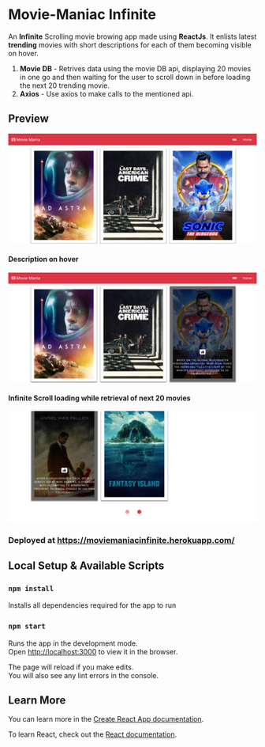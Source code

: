 Movie-Maniac Infinite
==========================
An **Infinite** Scrolling movie browing app made using **ReactJs**. It enlists latest **trending** movies with short descriptions for each of them becoming visible on hover.
1. **Movie DB** - Retrives data using the movie DB api, displaying 20 movies in one go and then waiting for the user to scroll down in before loading the next 20 trending movie.
2. **Axios** - Use axios to make calls to the mentioned api.

## Preview 

![Preview 1](https://github.com/Yajassardana/MovieManiacInfinite/blob/master/src/Screenshot%20(37).png)
#### Description on hover

![Preview 2](https://github.com/Yajassardana/MovieManiacInfinite/blob/master/src/Screenshot%20(36).png)
#### Infinite Scroll loading while retrieval of next 20 movies

![Preview 3](https://github.com/Yajassardana/MovieManiacInfinite/blob/master/src/Screenshot%20(39).png)

### Deployed at https://moviemaniacinfinite.herokuapp.com/
## Local Setup & Available Scripts
### `npm install`
Installs all dependencies required for the app to run

### `npm start`

Runs the app in the development mode.<br />
Open [http://localhost:3000](http://localhost:3000) to view it in the browser.

The page will reload if you make edits.<br />
You will also see any lint errors in the console.

## Learn More

You can learn more in the [Create React App documentation](https://facebook.github.io/create-react-app/docs/getting-started).

To learn React, check out the [React documentation](https://reactjs.org/).

